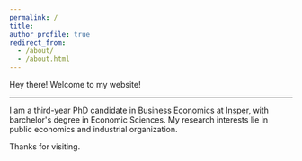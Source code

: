 ```yaml
---
permalink: /
title:
author_profile: true
redirect_from: 
  - /about/
  - /about.html
---
```


Hey there! Welcome to my website!

------

I am a third-year PhD candidate in Business Economics at <a href="https://www.insper.edu.br/en/graduate/doctoral-program/doctoral-in-business-economics-phd-in-business-economics/">Insper</a>, with barchelor's degree in Economic Sciences. My research interests lie in public economics and industrial organization.

Thanks for visiting.
